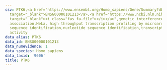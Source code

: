 ```yaml
---
csv: PTK6,<a href="https://www.ensembl.org/Homo_sapiens/Gene/Summary?db=core;g=ENSG00000101213"
  target="_blank">ENSG00000101213</a>,<a href="https://www.ncbi.nlm.nih.gov/pubmed/17216044"
  target="_blank"><i class="fas fa-file"></i></a>",genetic interference,functional
  association,HeLa, high throughput transcription profiling by microarray,nucleotide
  sequence identification,nucleotide sequence identification,transcriptional regulation,up-regulates
  activity
data_alias: PTK6
data_id: ENSG00000101213
data_numevidence: 1
data_species: Homo sapiens
data_taxid: '9606'
title: PTK6
---
```

